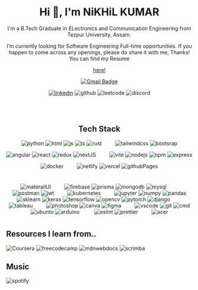 <h1 align="center">Hi 👋, I'm NiKHiL KUMAR</h1>

<!-- - 👋 Hi, I’m Nikhil Kumar
- 👀 I’m interested in ...
- 🌱 I’m currently learning ...
- 💞️ I’m looking to collaborate on ...
- 📫 How to reach me ... -->

<p align="center">
I'm a B.Tech Graduate in ELectronics and Communication Engineering from Tezpur University, Assam.

</p>
<p align="center"> 
I’m currently looking for Software Engineering Full-time opportunities. If you happen to come across any openings, please do share it with me, Thanks!
You can find my Resume

</p>

<div align="center">

[here!](https://drive.google.com/file/d/16jnAR9Kyc28odVx2UScgw-f4CzxIiyap/view?usp=sharing)

[![Gmail Badge](https://img.shields.io/badge/-Nikhil_Kumar-c14438?style=flat-square&logo=Gmail&logoColor=white&link=mailto:nikhilkumarofficial23@gmail.com)](mailto:nikhilkumarofficial23@gmail.com)

[![linkedin](https://img.shields.io/badge/LinkedIn-0077B5?style=for-the-badge&logo=linkedin&logoColor=white)](https://www.linkedin.com/in/nikhilkrofficial/)
![github](https://img.shields.io/badge/GitHub-100000?style=for-the-badge&logo=github&logoColor=white)
![leetcode](https://img.shields.io/badge/-LeetCode-FFA116?style=for-the-badge&logo=LeetCode&logoColor=black)
![discord](https://img.shields.io/badge/Discord-5865F2?style=for-the-badge&logo=discord&logoColor=white)

</div>
<br>

<br>

<div align="center">

## Tech Stack

![python](https://img.shields.io/badge/Python-FFD43B?style=for-the-badge&logo=python&logoColor=blue)
![html](https://img.shields.io/badge/HTML5-E34F26?style=for-the-badge&logo=html5&logoColor=white)
![js](https://img.shields.io/badge/JavaScript-323330?style=for-the-badge&logo=javascript&logoColor=F7DF1E)
![ts](https://img.shields.io/badge/TypeScript-007ACC?style=for-the-badge&logo=typescript&logoColor=white)
![rust](https://img.shields.io/badge/Rust-000000?style=for-the-badge&logo=rust&logoColor=white)
&ensp;&ensp;&ensp;&ensp;
![tailwindcss](https://img.shields.io/badge/Tailwind_CSS-38B2AC?style=for-the-badge&logo=tailwind-css&logoColor=white)
![bootsrap](https://img.shields.io/badge/Bootstrap-563D7C?style=for-the-badge&logo=bootstrap&logoColor=white)

![angular](https://img.shields.io/badge/Angular-DD0031?style=for-the-badge&logo=angular&logoColor=white)
![react](https://img.shields.io/badge/React-20232A?style=for-the-badge&logo=react&logoColor=61DAFB)
![redux](https://img.shields.io/badge/Redux-593D88?style=for-the-badge&logo=redux&logoColor=white)
![nextJS](https://img.shields.io/badge/next.js-000000?style=for-the-badge&logo=nextdotjs&logoColor=white)
&ensp;&ensp;&ensp;&ensp;
![vite](https://img.shields.io/badge/Vite-B73BFE?style=for-the-badge&logo=vite&logoColor=FFD62E)
![nodejs](https://img.shields.io/badge/Node.js-339933?style=for-the-badge&logo=nodedotjs&logoColor=white)
![npm](https://img.shields.io/badge/npm-CB3837?style=for-the-badge&logo=npm&logoColor=white)
![express](https://img.shields.io/badge/Express.js-000000?style=for-the-badge&logo=express&logoColor=white)

![docker](https://img.shields.io/badge/Docker-2CA5E0?style=for-the-badge&logo=docker&logoColor=white)
&ensp;&ensp;&ensp;&ensp;
![netlify](https://img.shields.io/badge/Netlify-00C7B7?style=for-the-badge&logo=netlify&logoColor=white)
![vercel](https://img.shields.io/badge/Vercel-000000?style=for-the-badge&logo=vercel&logoColor=white)
![githubPages](https://img.shields.io/badge/GitHub%20Pages-222222?style=for-the-badge&logo=GitHub%20Pages&logoColor=white)

</div>

#

<div align="center">

![materailUI](https://img.shields.io/badge/Material%20UI-007FFF?style=for-the-badge&logo=mui&logoColor=white)
&ensp;&ensp;&ensp;&ensp;
![firebase](https://img.shields.io/badge/firebase-ffca28?style=for-the-badge&logo=firebase&logoColor=black)
![prisma](https://img.shields.io/badge/Prisma-3982CE?style=for-the-badge&logo=Prisma&logoColor=white)
![mongodb](https://img.shields.io/badge/MongoDB-4EA94B?style=for-the-badge&logo=mongodb&logoColor=white)
![mysql](https://img.shields.io/badge/MySQL-005C84?style=for-the-badge&logo=mysql&logoColor=white)
&ensp;&ensp;&ensp;&ensp;
![postman](https://img.shields.io/badge/Postman-FF6C37?style=for-the-badge&logo=Postman&logoColor=white)
![jwt](https://img.shields.io/badge/JWT-000000?style=for-the-badge&logo=JSON%20web%20tokens&logoColor=white)
&ensp;&ensp;&ensp;&ensp;
![kubernetes](https://img.shields.io/badge/kubernetes-326ce5.svg?&style=for-the-badge&logo=kubernetes&logoColor=white)
&ensp;&ensp;&ensp;&ensp;
![jupyter](https://img.shields.io/badge/Jupyter-F37626.svg?&style=for-the-badge&logo=Jupyter&logoColor=white)
![numpy](https://img.shields.io/badge/Numpy-777BB4?style=for-the-badge&logo=numpy&logoColor=white)
![pandas](https://img.shields.io/badge/Pandas-2C2D72?style=for-the-badge&logo=pandas&logoColor=white)
![sklearn](https://img.shields.io/badge/scikit_learn-F7931E?style=for-the-badge&logo=scikit-learn&logoColor=white)
![keras](https://img.shields.io/badge/Keras-FF0000?style=for-the-badge&logo=keras&logoColor=white)
![tensorflow](https://img.shields.io/badge/TensorFlow-FF6F00?style=for-the-badge&logo=tensorflow&logoColor=white)
![opencv](https://img.shields.io/badge/OpenCV-27338e?style=for-the-badge&logo=OpenCV&logoColor=white)
![pytorch](https://img.shields.io/badge/PyTorch-EE4C2C?style=for-the-badge&logo=pytorch&logoColor=white)
![django](https://img.shields.io/badge/Django-092E20?style=for-the-badge&logo=django&logoColor=green)
&ensp;&ensp;&ensp;&ensp;
![tableau](https://img.shields.io/badge/Tableau-E97627?style=for-the-badge&logo=Tableau&logoColor=white)
&ensp;&ensp;&ensp;&ensp;
![photoshop](https://img.shields.io/badge/Adobe%20Photoshop-31A8FF?style=for-the-badge&logo=Adobe%20Photoshop&logoColor=black)
![canva](https://img.shields.io/badge/Canva-%2300C4CC.svg?&style=for-the-badge&logo=Canva&logoColor=white)
![figma](https://img.shields.io/badge/Figma-F24E1E?style=for-the-badge&logo=figma&logoColor=white)
&ensp;&ensp;&ensp;&ensp;
![vscode](https://img.shields.io/badge/VSCode-0078D4?style=for-the-badge&logo=visual%20studio%20code&logoColor=white)
![git](https://img.shields.io/badge/GIT-E44C30?style=for-the-badge&logo=git&logoColor=white)
![cmd](https://img.shields.io/badge/windows%20terminal-4D4D4D?style=for-the-badge&logo=windows%20terminal&logoColor=white)
![ubunto](https://img.shields.io/badge/Ubuntu-E95420?style=for-the-badge&logo=ubuntu&logoColor=white)
![arduino](https://img.shields.io/badge/Arduino-00979D?style=for-the-badge&logo=Arduino&logoColor=white)
&ensp;&ensp; &ensp;&ensp;
![eslint](https://img.shields.io/badge/eslint-3A33D1?style=for-the-badge&logo=eslint&logoColor=white)
![prettier](https://img.shields.io/badge/prettier-1A2C34?style=for-the-badge&logo=prettier&logoColor=F7BA3E)
&ensp;&ensp;&ensp;&ensp;
![acer](https://img.shields.io/badge/acer%20laptop-83B81A?style=for-the-badge&logo=acer&logoColor=white)

</div>


#

## Resources I learn from..

![Coursera](https://img.shields.io/badge/Coursera-0056D2?style=for-the-badge&logo=Coursera&logoColor=white)
![freecodecamp](https://img.shields.io/badge/freecodecamp-27273D?style=for-the-badge&logo=freecodecamp&logoColor=white)
![mdnwebdocs](https://img.shields.io/badge/MDN_Web_Docs-black?style=for-the-badge&logo=mdnwebdocs&logoColor=white)
![scrimba](https://img.shields.io/badge/scrimba-2B283A?style=for-the-badge&logo=scrimba&logoColor=white)

## Music

![spotify](https://img.shields.io/badge/Spotify-1ED760?&style=for-the-badge&logo=spotify&logoColor=white)

<!-- built-in themes: dark, radical, merko, gruvbox, tokyonight, onedark, cobalt, synthwave, highcontrast, dracula -->

<!-- ![counter](https://hits.seeyoufarm.com/api/count/incr/badge.svg?url=https%3A%2F%2Fgithub.com%2F{NiKHiLkr23}1212%2Fhit-counter) -->

<!-- ![streak](https://github-readme-streak-stats.herokuapp.com/?user=NiKHiLkr23) -->

<!-- ![trophy](https://github-profile-trophy.vercel.app/?username=NiKHiLkr23) -->
